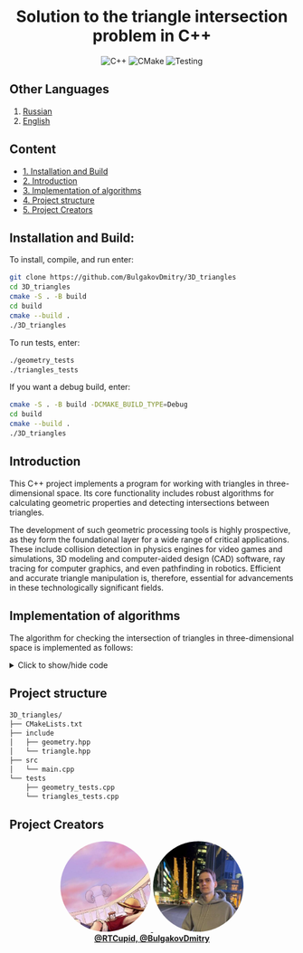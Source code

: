 <div align="center">

  # Solution to the triangle intersection problem in C++
  ![C++](https://img.shields.io/badge/C++-23-blue?style=for-the-badge&logo=cplusplus)
  ![CMake](https://img.shields.io/badge/CMake-3.20+-green?style=for-the-badge&logo=cmake)
  ![Testing](https://img.shields.io/badge/Google_Test-Framework-red?style=for-the-badge&logo=google)
  
</div>

## Other Languages

1. [Russian](/README-R.md)
2. [English](/README.md)

## Content
- [1. Installation and Build](#installation-and-build)
- [2. Introduction](#introduction)
- [3. Implementation of algorithms](#implementation-of-algorithms)
- [4. Project structure](#project-structure)
- [5. Project Creators](#project-creators)

## Installation and Build:

To install, compile, and run enter:
```bash
git clone https://github.com/BulgakovDmitry/3D_triangles
cd 3D_triangles
cmake -S . -B build
cd build
cmake --build .
./3D_triangles
```
To run tests, enter:
```bash
./geometry_tests
./triangles_tests
```

If you want a debug build, enter:
```bash
cmake -S . -B build -DCMAKE_BUILD_TYPE=Debug
cd build
cmake --build .
./3D_triangles
```

## Introduction
This C++ project implements a program for working with triangles in three-dimensional space. Its core functionality includes robust algorithms for calculating geometric properties and detecting intersections between triangles.

The development of such geometric processing tools is highly prospective, as they form the foundational layer for a wide range of critical applications. These include collision detection in physics engines for video games and simulations, 3D modeling and computer-aided design (CAD) software, ray tracing for computer graphics, and even pathfinding in robotics. Efficient and accurate triangle manipulation is, therefore, essential for advancements in these technologically significant fields.

## Implementation of algorithms
The algorithm for checking the intersection of triangles in three-dimensional space is implemented as follows:
<details>
<summary>Click to show/hide code</summary>
  
```cpp
bool Triangle::intersect(const Triangle &triangle) const {
    // get polygons
    Polygon first_polygon  = get_polygon();
    Polygon second_polygon = triangle.get_polygon();

    // checking that Polygons are not parallel
    if (first_polygon.complanar(second_polygon))
        return false;

    // get intersect line
    Line     intersect_line = first_polygon.intersect(second_polygon);

    // get projections to intersect line (intervals)
    Interval first_interval = Interval(
        intersect_line, {triangle_vertices_[0], triangle_vertices_[1], triangle_vertices_[2]});

    auto     second_vertices = triangle.get_vertices();
    Interval second_interval =
        Interval(intersect_line, {second_vertices[0], second_vertices[1], second_vertices[2]});

    // compare intervals
    return first_interval.intersect(second_interval);
}
```
</details>

## Project structure
```tree
3D_triangles/
├── CMakeLists.txt
├── include
│   ├── geometry.hpp
│   └── triangle.hpp
├── src
│   └── main.cpp
└── tests
    ├── geometry_tests.cpp
    └── triangles_tests.cpp
```

## Project Creators

<div align="center">

  <a href="https://github.com/RTCupid">
    <img src="https://raw.githubusercontent.com/BulgakovDmitry/3D_triangles/main/img/A.jpeg" width="160" height="160" style="border-radius: 50%;">
  </a>
  <a href="https://github.com/BulgakovDmitry">
    <img src="https://raw.githubusercontent.com/BulgakovDmitry/3D_triangles/main/img/D.jpeg" width="160" height="160" style="border-radius: 50%;">
  </a>
  <br>
  <a href="https://github.com/RTCupid"><strong>@RTCupid, </strong></a>
  <a href="https://github.com/BulgakovDmitry"><strong>@BulgakovDmitry</strong></a>  
  <br>
</div>
